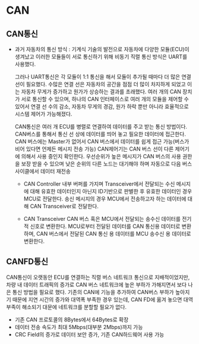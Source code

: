 # CAN

  
## CAN통신
* 과거 자동차의 통신 방식 : 기계식
    기술의 발전으로 자동차에 다양한 모듈(ECU)이 생겨났고 이러한 모듈들이 서로 통신하기 위해 비동기 직렬 통신 방식은 UART를 사용했다.
  
    그러나 UART통신은 각 모듈이 1:1 통신을 해서 모듈이 추가될 때마다 더 많은 연결 선이 필요했다. 수많은 연결 선은 자동차의 공간을 점점 더 많이 차지하게 되었고 이는 자동차 무게가 증가하고 원가가 상승하는 결과를 초래했다.
    여러 개의 CAN 장치가 서로 통신할 수 있으며, 하나의 CAN 인터페이스로 여러 개의 모듈을 제어할 수 있어서 연결 선 수의 감소, 자동차 무게의 경감, 원가 하락 뿐만 아니라 효율적으로 시스템 제어가 가능해졌다.
  
    CAN통신은 여러 개 ECU를 병렬로 연결하여 데이터를 주고 받는 통신 방법이다. CAN버스를 통해서 통신 선 상에 데이터를 띄어 놓고 필요한 데이터에 접근한다.
    CAN 버스에는 Master가 없어서 CAN 버스에서 데이터를 쉽게 접근 가능(버스가 비어 있다면 언제든 메시지 전송 가능) 
    CAN제어기는 CAN 버스 선이 다른 제어기에 의해서 사용 중인지 확인한다.
    우선순위가 높은 메시지가 CAN 버스의 사용 권한을 보장 받을 수 있으며 낮은 순위의 다른 노드는 대기해야 하며 자동으로 다음 버스 사이클에서 데이터 재전송

	* CAN Controller
        내부 버퍼를 가지며 Transceiver에서 전달되는 수신 메시지에 대해 유효한 데이터인지 아닌지 ID기반으로 판별한 후 유효한 데이터인 경우 MCU로 전달한다. 송신 메시지의 경우 MCU에서 전송하고자 하는 데이터에 대해 CAN Transceiver로 전달한다.

	* CAN Transceiver
	CAN 버스 혹은 MCU에서 전달되는 송수신 데이터를 전기적 신호로 변환한다. MCU로부터 전달된 데이터를 CAN 통신용 데이터로 변환하며, CAN 버스에서 전달된 CAN 통신 용 데이터를 MCU 송수신 용 데이터로 변환한다.


  
## CANFD통신
CAN통신이 오랫동안 ECU를 연결하는 직렬 버스 네트워크 통신으로 지배적이었지만, 차량 내 데이터 트래픽의 증가로 CAN 버스 네트워크에 높은 부하가 가해지면서 보다 나은 통신 방법을 필요로 했다.
    기존의 CAN에 기능을 추가하여 CAN버스 부하가 높아지기 때문에 지연 시간의 증가와 대역폭 부족한 경우 있는데, CAN FD에 옮겨 놓으면 대역 부족이 해소되기 대문에 네트워크를 분할할 필요가 없다.
    
* 기존 CAN 프로토콜의 8Bytes에서 64Bytes로 확장
* 데이터 전송 속도가 최대 5Mbps(대부분 2Mbps)까지 가능
* CRC Field의 증가로 데이터 보안 증가, 기존 CAN하드웨어 사용 가능
